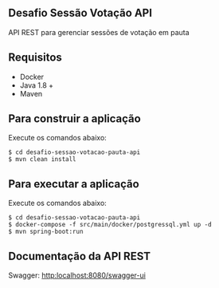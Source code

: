 Desafio Sessão Votação API
------------------------

API REST para gerenciar sessões de votação em pauta

Requisitos
------------------------

- Docker
- Java 1.8 +
- Maven

Para construir a aplicação
------------------------

Execute os comandos abaixo:

	$ cd desafio-sessao-votacao-pauta-api
	$ mvn clean install

Para executar a aplicação
------------------------

Execute os comandos abaixo:

	$ cd desafio-sessao-votacao-pauta-api
	$ docker-compose -f src/main/docker/postgressql.yml up -d
	$ mvn spring-boot:run

Documentação da API REST
------------------------

Swagger: <http:localhost:8080/swagger-ui>
